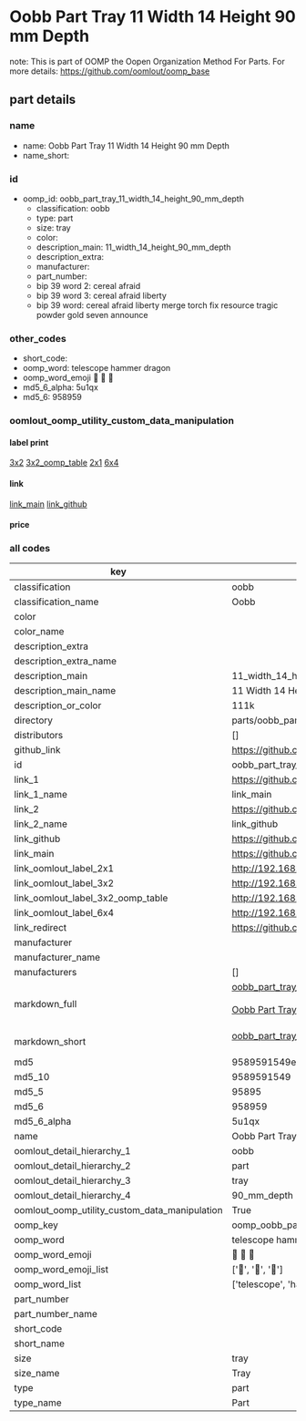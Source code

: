 # Oobb Part Tray 11 Width 14 Height 90 mm Depth  

note: This is part of OOMP the Oopen Organization Method For Parts. For more details: https://github.com/oomlout/oomp_base

##  part details
  







### name
* name: Oobb Part Tray 11 Width 14 Height 90 mm Depth
* name_short: 
### id
* oomp_id: oobb_part_tray_11_width_14_height_90_mm_depth
  * classification: oobb
  * type: part
  * size: tray
  * color: 
  * description_main: 11_width_14_height_90_mm_depth
  * description_extra: 
  * manufacturer: 
  * part_number: 
  * bip 39 word 2: cereal afraid
  * bip 39 word 3: cereal afraid liberty
  * bip 39 word: cereal afraid liberty merge torch fix resource tragic powder gold seven announce

### other_codes
* short_code: 
* oomp_word: telescope hammer dragon
* oomp_word_emoji :telescope: :hammer: :dragon:
* md5_6_alpha: 5u1qx
* md5_6: 958959






### oomlout_oomp_utility_custom_data_manipulation
#### label print
[3x2](http://192.168.1.245:1112/?label=oomp%205u1qx)
[3x2_oomp_table](http://192.168.1.108:1112/?label=oomp%205u1qx)
[2x1](http://192.168.1.242:1112/?label=oomp%205u1qx)
[6x4](http://192.168.1.55:1112/?label=oomp%205u1qx)    

#### link

[link_main](https://github.com/oomlout/oomlout_oomp_version_1_messy/tree/main/parts/oobb_part_tray_11_width_14_height_90_mm_depth) [link_github](https://github.com/oomlout/oomlout_oomp_version_1_messy/tree/main/parts/oobb_part_tray_11_width_14_height_90_mm_depth)                             

#### price







### all codes 
| key | value |  
| --- | --- |  
| classification | oobb |  
| classification_name | Oobb |  
| color |  |  
| color_name |  |  
| description_extra |  |  
| description_extra_name |  |  
| description_main | 11_width_14_height_90_mm_depth |  
| description_main_name | 11 Width 14 Height 90 mm Depth |  
| description_or_color | 111k |  
| directory | parts/oobb_part_tray_11_width_14_height_90_mm_depth |  
| distributors | [] |  
| github_link | https://github.com/oomlout/oomlout_oomp_part_src/tree/main/parts/oobb_part_tray_11_width_14_height_90_mm_depth |  
| id | oobb_part_tray_11_width_14_height_90_mm_depth |  
| link_1 | https://github.com/oomlout/oomlout_oomp_version_1_messy/tree/main/parts/oobb_part_tray_11_width_14_height_90_mm_depth |  
| link_1_name | link_main |  
| link_2 | https://github.com/oomlout/oomlout_oomp_version_1_messy/tree/main/parts/oobb_part_tray_11_width_14_height_90_mm_depth |  
| link_2_name | link_github |  
| link_github | https://github.com/oomlout/oomlout_oomp_version_1_messy/tree/main/parts/oobb_part_tray_11_width_14_height_90_mm_depth |  
| link_main | https://github.com/oomlout/oomlout_oomp_version_1_messy/tree/main/parts/oobb_part_tray_11_width_14_height_90_mm_depth |  
| link_oomlout_label_2x1 | http://192.168.1.242:1112/?label=oomp%205u1qx |  
| link_oomlout_label_3x2 | http://192.168.1.245:1112/?label=oomp%205u1qx |  
| link_oomlout_label_3x2_oomp_table | http://192.168.1.108:1112/?label=oomp%205u1qx |  
| link_oomlout_label_6x4 | http://192.168.1.55:1112/?label=oomp%205u1qx |  
| link_redirect | https://github.com/oomlout/oomlout_oomp_version_1_messy/tree/main/parts/oobb_part_tray_11_width_14_height_90_mm_depth |  
| manufacturer |  |  
| manufacturer_name |  |  
| manufacturers | [] |  
| markdown_full | [oobb_part_tray_11_width_14_height_90_mm_depth](none)<br>[](none)<br>[Oobb Part Tray 11 Width 14 Height 90 Mm Depth](none)<br><br> |  
| markdown_short | [oobb_part_tray_11_width_14_height_90_mm_depth](none)<br><br> |  
| md5 | 9589591549e6f6f16072a8b701c1212c |  
| md5_10 | 9589591549 |  
| md5_5 | 95895 |  
| md5_6 | 958959 |  
| md5_6_alpha | 5u1qx |  
| name | Oobb Part Tray 11 Width 14 Height 90 mm Depth |  
| oomlout_detail_hierarchy_1 | oobb |  
| oomlout_detail_hierarchy_2 | part |  
| oomlout_detail_hierarchy_3 | tray |  
| oomlout_detail_hierarchy_4 | 90_mm_depth |  
| oomlout_oomp_utility_custom_data_manipulation | True |  
| oomp_key | oomp_oobb_part_tray_11_width_14_height_90_mm_depth |  
| oomp_word | telescope hammer dragon |  
| oomp_word_emoji | :telescope: :hammer: :dragon: |  
| oomp_word_emoji_list | [':telescope:', ':hammer:', ':dragon:'] |  
| oomp_word_list | ['telescope', 'hammer', 'dragon'] |  
| part_number |  |  
| part_number_name |  |  
| short_code |  |  
| short_name |  |  
| size | tray |  
| size_name | Tray |  
| type | part |  
| type_name | Part |  
